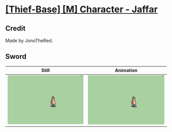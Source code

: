 # [\[Thief-Base\] \[M\] Character - Jaffar](../)

## Credit

Made by JonoTheRed.
	
## Sword

| Still | Animation |
| :---: | :-------: |
| ![Sword still](./Sword_000.png) | ![Sword animation](./Sword.gif) |
